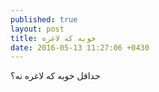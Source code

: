 ```yaml
---
published: true
layout: post
title: خوبه که لاغره
date: 2016-05-13 11:27:06 +0430
---
```


حداقل خوبه که لاغره نه؟
